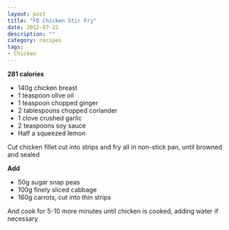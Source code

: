 ```yaml
---
layout: post
title: "FD Chicken Stir Fry"
date: 2012-07-22
description: ""
category: recipes 
tags: 
- Chicken
---
```


<b>281 calories</b>

* 140g chicken breast
* 1 teaspoon olive oil
* 1 teaspoon chopped ginger
* 2 tablespoons chopped coriander
* 1 clove crushed garlic
* 2 teaspoons soy sauce
* Half a squeezed lemon

Cut chicken fillet cut into strips and fry all in non-stick pan, until
browned and sealed

<b>Add</b>

* 50g sugar snap peas
* 100g finely sliced cabbage
* 160g carrots, cut into thin strips

And cook for 5-10 more minutes until chicken is cooked, adding water if
necessary

